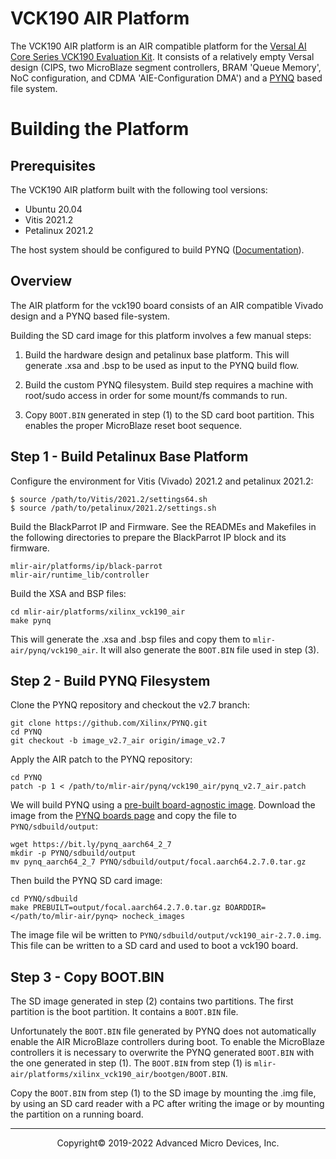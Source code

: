 # VCK190 AIR Platform

The VCK190 AIR platform is an AIR compatible platform for the [Versal AI Core Series VCK190 Evaluation Kit](https://www.xilinx.com/products/boards-and-kits/vck190.html). It consists of a relatively empty Versal design (CIPS, two MicroBlaze segment controllers, BRAM 'Queue Memory', NoC configuration, and CDMA 'AIE-Configuration DMA') and a [PYNQ](https://github.com/Xilinx/PYNQ) based file system.

# Building the Platform
## Prerequisites

The VCK190 AIR platform built with the following tool versions:
- Ubuntu 20.04
- Vitis 2021.2
- Petalinux 2021.2

The host system should be configured to build PYNQ ([Documentation](https://pynq.readthedocs.io/en/latest/pynq_sd_card.html#prepare-the-building-environment)).

## Overview

The AIR platform for the vck190 board consists of an AIR compatible Vivado design and a PYNQ based file-system.

Building the SD card image for this platform involves a few manual steps:

1. Build the hardware design and petalinux base platform. This will generate .xsa and .bsp to be used as input to the PYNQ build flow.

2. Build the custom PYNQ filesystem. Build step requires a machine with root/sudo access in order for some mount/fs commands to run.

3. Copy `BOOT.BIN` generated in step (1) to the SD card boot partition. This enables the proper MicroBlaze reset boot sequence.

## Step 1 - Build Petalinux Base Platform

Configure the environment for Vitis (Vivado) 2021.2 and petalinux 2021.2:

    $ source /path/to/Vitis/2021.2/settings64.sh
    $ source /path/to/petalinux/2021.2/settings.sh

Build the BlackParrot IP and Firmware. See the READMEs and Makefiles in the following directories to prepare the BlackParrot IP block and its firmware.

    mlir-air/platforms/ip/black-parrot
    mlir-air/runtime_lib/controller

Build the XSA and BSP files:

    cd mlir-air/platforms/xilinx_vck190_air
    make pynq

This will generate the .xsa and .bsp files and copy them to `mlir-air/pynq/vck190_air`. It will also generate the `BOOT.BIN` file used in step (3).

## Step 2 - Build PYNQ Filesystem

Clone the PYNQ repository and checkout the v2.7 branch:

    git clone https://github.com/Xilinx/PYNQ.git
    cd PYNQ
    git checkout -b image_v2.7_air origin/image_v2.7

Apply the AIR patch to the PYNQ repository:

    cd PYNQ
    patch -p 1 < /path/to/mlir-air/pynq/vck190_air/pynq_v2.7_air.patch

We will build PYNQ using a
[pre-built board-agnostic image](https://pynq.readthedocs.io/en/latest/pynq_sd_card.html#using-the-prebuilt-board-agnostic-imageCopy).
Download the image from the 
[PYNQ boards page](http://www.pynq.io/board.html/)
and copy the file to `PYNQ/sdbuild/output`:

    wget https://bit.ly/pynq_aarch64_2_7
    mkdir -p PYNQ/sdbuild/output
    mv pynq_aarch64_2_7 PYNQ/sdbuild/output/focal.aarch64.2.7.0.tar.gz

Then build the PYNQ SD card image:

    cd PYNQ/sdbuild
    make PREBUILT=output/focal.aarch64.2.7.0.tar.gz BOARDDIR=</path/to/mlir-air/pynq> nocheck_images 

The image file wil be written to `PYNQ/sdbuild/output/vck190_air-2.7.0.img`. This file can be written to a SD card and used to boot a vck190 board.

## Step 3 - Copy BOOT.BIN

The SD image generated in step (2) contains two partitions. The first partition is the boot partition. It contains a `BOOT.BIN` file.

Unfortunately the `BOOT.BIN` file generated by PYNQ does not automatically enable the AIR MicroBlaze controllers during boot. To enable the MicroBlaze controllers it is necessary to overwrite the PYNQ generated `BOOT.BIN` with the one generated in step (1). The `BOOT.BIN` from step (1) is `mlir-air/platforms/xilinx_vck190_air/bootgen/BOOT.BIN`.
 
Copy the `BOOT.BIN` from step (1) to the SD image by mounting the .img file, by using an SD card reader with a PC after writing the image or by mounting the partition on a running board.

-----

<p align="center">Copyright&copy; 2019-2022 Advanced Micro Devices, Inc.</p>
